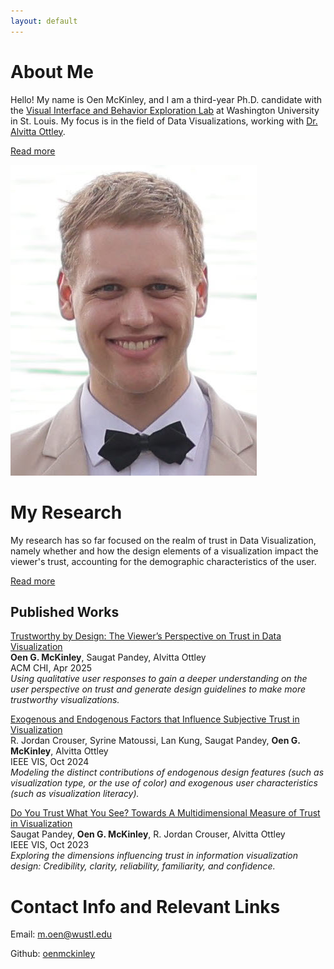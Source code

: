 ```yaml
---
layout: default
---
```


# About Me

Hello! My name is Oen McKinley, and I am a third-year Ph.D. candidate with the [Visual Interface and Behavior Exploration Lab](http://visualdata.wustl.edu/) at Washington University in St. Louis. My focus is in the field of Data Visualizations, working with [Dr. Alvitta Ottley](https://scholar.google.com/citations?user=yepPD_cAAAAJ&amp;hl=en).

<a href="https://oenmckinley.github.io/about" class="btn2">Read more</a>


![OenPic](./OenPic.jpeg)

# My Research

My research has so far focused on the realm of trust in Data Visualization, namely whether and how the design elements of a visualization impact the viewer's trust, accounting for the demographic characteristics of the user. 

<a href="https://oenmckinley.github.io/research" class="btn2">Read more</a>

## Published Works

[Trustworthy by Design: The Viewer’s Perspective on Trust in Data Visualization](https://doi.org/10.1145/3706598.3713824)\
**Oen G. McKinley**, Saugat Pandey, Alvitta Ottley\
ACM CHI, Apr 2025\
_Using qualitative user responses to gain a deeper understanding on the user perspective on trust and generate design guidelines to make more trustworthy visualizations._

[Exogenous and Endogenous Factors that Influence Subjective Trust in Visualization](https://doi.org/10.1109/VIS55277.2024.00069)\
R. Jordan Crouser, Syrine Matoussi, Lan Kung, Saugat Pandey, **Oen G. McKinley**, Alvitta Ottley\
IEEE VIS, Oct 2024\
_Modeling the distinct contributions of endogenous design features (such as visualization type, or the use of color) and exogenous user characteristics (such as visualization literacy)._

[Do You Trust What You See? Towards A Multidimensional Measure of Trust in Visualization](https://arxiv.org/pdf/2308.04727.pdf)\
Saugat Pandey, **Oen G. McKinley**, R. Jordan Crouser, Alvitta Ottley\
IEEE VIS, Oct 2023\
_Exploring the dimensions influencing trust in information visualization design: Credibility, clarity, reliability, familiarity, and confidence._

# Contact Info and Relevant Links

Email: [m.oen@wustl.edu](mailto:m.oen@wustl.edu)

Github: [oenmckinley](https://github.com/oenmckinley)